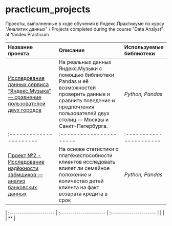 # practicum_projects

Проекты, выполненные в ходе обучения в Яндекс.Практикуме по курсу "Аналитик данных" / Projects completed during the course "Data Analyst" at Yandex.Practicum

| Название проекта | Описание | Используемые библиотеки | 
| :---------------------- | :---------------------- | :---------------------- |
| [Исследование данных сервиса “Яндекс.Музыка” — сравнение пользователей двух городов](https://github.com/podorojnique/practicum_projects/tree/main/01%20yandex_music) | На реальных данных Яндекс.Музыки c помощью библиотеки Pandas и её возможностей проверить данные и сравнить поведение и предпочтения пользователей двух столиц — Москвы и Санкт-Петербурга.| *Python, Pandas* |
| :---------------------- | :---------------------- | :---------------------- |
| [Проект №2 - Исследование надёжности заёмщиков — анализ банковских данных](https://github.com/podorojnique/practicum_projects/tree/main/02_credit_score) | На основе статистики о платёжеспособности клиентов исследовать влияет ли семейное положение и количество детей клиента на факт возврата кредита в срок| *Python, Pandas* |





| :---------------------- | :---------------------- | :---------------------- |
| []() | | ** |
